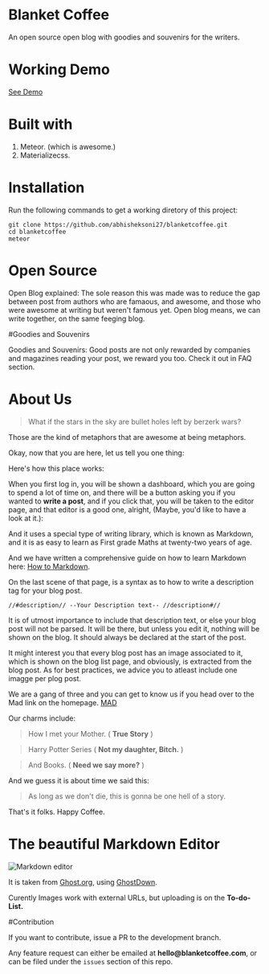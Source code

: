 # Blanket Coffee
An open source open blog with goodies and souvenirs for the writers.

# Working Demo

[See Demo](http://blanketcoffee.com)

# Built with

1. Meteor. (which is awesome.)
2. Materializecss.

 
# Installation

Run the following commands to get a working diretory of this project:

```
git clone https://github.com/abhisheksoni27/blanketcoffee.git
cd blanketcoffee
meteor
```

# Open Source

Open Blog explained: The sole reason this was made was to reduce the gap between post from authors who are famaous, and awesome, and those who were awesome at writing but weren't famous yet. Open blog means, we can write together, on the same feeging blog.

#Goodies and Souvenirs

Goodies and Souvenirs: Good posts are not only rewarded by companies and magazines reading your post, we reward you too. Check it out in FAQ section.


# About Us

>What if the stars in the sky are bullet holes left by berzerk wars?

Those are the kind of metaphors that are awesome at being metaphors.

Okay, now that you are here, let us tell you one thing:

Here's how this place works:

When you first log in, you will be shown a dashboard, which you are going to spend a lot of time on, and there will be a button asking you if you wanted to __write a post__, and if you click that, you will be taken to the editor page, and that editor is a good one, alright, (Maybe, you'd like to have a look at it.):



And it uses a special type of writing library, which is known as Markdown, and it is as easy to learn as First grade Maths at twenty-two years of age.

And we have written a comprehensive guide on how to learn Markdown here: [How to Markdown](http://blanketcofee.com/howtomarkdown).

On the last scene of that page, is a syntax as to how to write a description tag for your blog post.

`//#description// --Your Description text-- //description#//`

It is of utmost importance to include that description text, or else your blog post will not be parsed. It will be there, but unless you edit it, nothing will be shown on the blog. It should always be declared at the start of the post.


It might interest you that every blog post has an image associated to it, which is shown on the blog list page, and obviously, is extracted from the blog post. As for best practices, we advice you to atleast include one imagge per plog post.



We are a gang of three and you can get to know us if you head over to the Mad link on the homepage. [MAD](http://blanketcofee.com/mad)

Our charms include:

>How I met your Mother. ( __True Story__ )

>Harry Potter Series ( __Not my daughter, Bitch.__ )

>And Books. ( __Need we say more?__ )

And we guess it is about time we said this:

>As long as we don't die, this is gonna be one hell of a story.


That's it folks. Happy Coffee.

# The beautiful Markdown Editor

![Markdown editor](https://lh3.googleusercontent.com/Bg3D9n3pjgDH6hCjTW8v8rxtimfV4Rxfvvm7alvmhvQ=w1366-h667-no)

It is taken from [Ghost.org](https://ghost.org), using [GhostDown](https://github.com/jshimko/meteor-ghostdown).

Curently Images work with external URLs, but uploading is on the __To-do-List.__

#Contribution

If you want to contribute, issue a PR to the development branch.

Any feature request can either be emailed at __hello@blanketcoffee.com__, or can be filed under the `issues` section of this repo.
